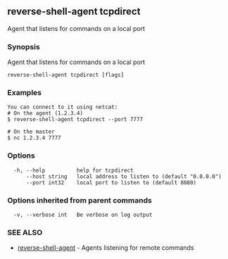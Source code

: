 ## reverse-shell-agent tcpdirect

Agent that listens for commands on a local port

### Synopsis

Agent that listens for commands on a local port

```
reverse-shell-agent tcpdirect [flags]
```

### Examples

```
You can connect to it using netcat:
# On the agent (1.2.3.4)
$ reverse-shell-agent tcpdirect --port 7777

# On the master
$ nc 1.2.3.4 7777

```

### Options

```
  -h, --help          help for tcpdirect
      --host string   local address to listen to (default "0.0.0.0")
      --port int32    local port to listen to (default 8080)
```

### Options inherited from parent commands

```
  -v, --verbose int   Be verbose on log output
```

### SEE ALSO

* [reverse-shell-agent](reverse-shell-agent.md)	 - Agents listening for remote commands

